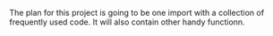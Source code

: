 The plan for this project is going to be one import with a collection of frequently used code. It will also contain other handy functionn.
